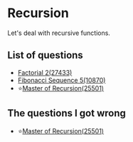 Recursion
==================
Let's deal with recursive functions.

List of questions
------------------

- [Factorial 2(27433)](https://github.com/yoru4890/coding_test/blob/main/baekjoon/recursion/27433.md)
- [Fibonacci Sequence 5(10870)](https://github.com/yoru4890/coding_test/blob/main/baekjoon/recursion/10870.md)
- ⭐[Master of Recursion(25501)](https://github.com/yoru4890/coding_test/blob/main/baekjoon/recursion/25501.md)

The questions I got wrong
-----------------------

- ⭐[Master of Recursion(25501)](https://github.com/yoru4890/coding_test/blob/main/baekjoon/recursion/25501.md)
